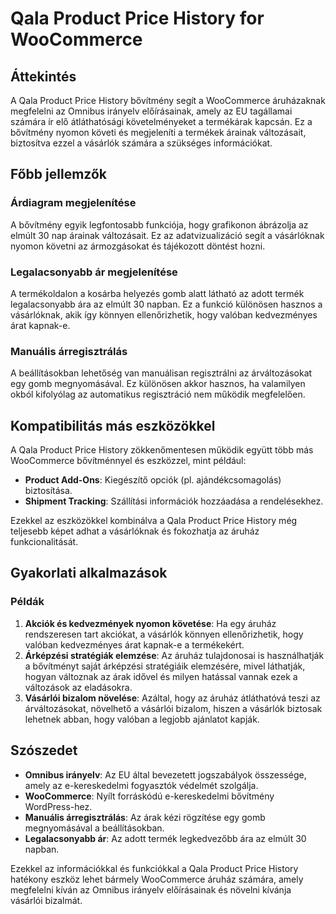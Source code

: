 # Qala Product Price History for WooCommerce

## Áttekintés

A Qala Product Price History bővítmény segít a WooCommerce áruházaknak megfelelni az Omnibus irányelv előírásainak, amely az EU tagállamai számára ír elő átláthatósági követelményeket a termékárak kapcsán. Ez a bővítmény nyomon követi és megjeleníti a termékek árainak változásait, biztosítva ezzel a vásárlók számára a szükséges információkat.

## Főbb jellemzők

### Árdiagram megjelenítése

A bővítmény egyik legfontosabb funkciója, hogy grafikonon ábrázolja az elmúlt 30 nap árainak változásait. Ez az adatvizualizáció segít a vásárlóknak nyomon követni az ármozgásokat és tájékozott döntést hozni.

### Legalacsonyabb ár megjelenítése

A termékoldalon a kosárba helyezés gomb alatt látható az adott termék legalacsonyabb ára az elmúlt 30 napban. Ez a funkció különösen hasznos a vásárlóknak, akik így könnyen ellenőrizhetik, hogy valóban kedvezményes árat kapnak-e.

### Manuális árregisztrálás

A beállításokban lehetőség van manuálisan regisztrálni az árváltozásokat egy gomb megnyomásával. Ez különösen akkor hasznos, ha valamilyen okból kifolyólag az automatikus regisztráció nem működik megfelelően.

## Kompatibilitás más eszközökkel

A Qala Product Price History zökkenőmentesen működik együtt több más WooCommerce bővítménnyel és eszközzel, mint például:
- **Product Add-Ons**: Kiegészítő opciók (pl. ajándékcsomagolás) biztosítása.
- **Shipment Tracking**: Szállítási információk hozzáadása a rendelésekhez.

Ezekkel az eszközökkel kombinálva a Qala Product Price History még teljesebb képet adhat a vásárlóknak és fokozhatja az áruház funkcionalitását.

## Gyakorlati alkalmazások

### Példák

1. **Akciók és kedvezmények nyomon követése**: Ha egy áruház rendszeresen tart akciókat, a vásárlók könnyen ellenőrizhetik, hogy valóban kedvezményes árat kapnak-e a termékekért.
2. **Árképzési stratégiák elemzése**: Az áruház tulajdonosai is használhatják a bővítményt saját árképzési stratégiáik elemzésére, mivel láthatják, hogyan változnak az árak idővel és milyen hatással vannak ezek a változások az eladásokra.
3. **Vásárlói bizalom növelése**: Azáltal, hogy az áruház átláthatóvá teszi az árváltozásokat, növelhető a vásárlói bizalom, hiszen a vásárlók biztosak lehetnek abban, hogy valóban a legjobb ajánlatot kapják.

## Szószedet

- **Omnibus irányelv**: Az EU által bevezetett jogszabályok összessége, amely az e-kereskedelmi fogyasztók védelmét szolgálja.
- **WooCommerce**: Nyílt forráskódú e-kereskedelmi bővítmény WordPress-hez.
- **Manuális árregisztrálás**: Az árak kézi rögzítése egy gomb megnyomásával a beállításokban.
- **Legalacsonyabb ár**: Az adott termék legkedvezőbb ára az elmúlt 30 napban.

Ezekkel az információkkal és funkciókkal a Qala Product Price History hatékony eszköz lehet bármely WooCommerce áruház számára, amely megfelelni kíván az Omnibus irányelv előírásainak és növelni kívánja vásárlói bizalmát.